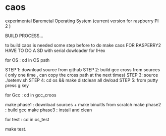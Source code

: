 # caos
experimental  Baremetal Operating System 
(current version for raspberry PI 2 )




BUILD PROCESS...

to build caos is needed some step before to do  make caos
FOR RASPERRY2 HAVE TO DO A SD with serial dowloader for IHex 


for OS  : cd in OS path

STEP 1: download source from github
STEP 2: build gcc cross from sources ( only one time , can copy the cross path at the next times)
STEP 3: source ./setenv.sh
STEP 4: cd os && make distclean all dwload 
STEP 5: from putty press g key 

for Gcc : cd in gcc_croos

make phase1 : download sources + make binuitls from scratch
make phase2 : build gcc
make phase3 : install and clean 

for test : cd in os_test

make test.

